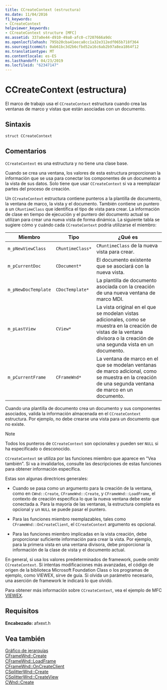 ```yaml
---
title: CCreateContext (estructura)
ms.date: 11/04/2016
f1_keywords:
- CCreateContext
helpviewer_keywords:
- CCreateContext structure [MFC]
ms.assetid: 337a0e44-d910-49a8-afc0-c7207666a9dc
ms.openlocfilehash: 795b20cba41eeca8cc1a32e312edf065b718f364
ms.sourcegitcommit: 0ab61bc3d2b6cfbd52a16c6ab2b97a8ea1864f12
ms.translationtype: MT
ms.contentlocale: es-ES
ms.lasthandoff: 04/23/2019
ms.locfileid: "62347147"
---
```

# <a name="ccreatecontext-structure"></a>CCreateContext (estructura)

El marco de trabajo usa el `CCreateContext` estructura cuando crea las ventanas de marco y vistas que están asociadas con un documento.

## <a name="syntax"></a>Sintaxis

```
struct CCreateContext
```

## <a name="remarks"></a>Comentarios

`CCreateContext` es una estructura y no tiene una clase base.

Cuando se crea una ventana, los valores de esta estructura proporcionan la información que se usa para conectar los componentes de un documento a la vista de sus datos. Solo tiene que usar `CCreateContext` si va a reemplazar partes del proceso de creación.

Un `CCreateContext` estructura contiene punteros a la plantilla de documento, la ventana de marco, la vista y el documento. También contiene un puntero a un `CRuntimeClass` que identifica el tipo de vista para crear. La información de clase en tiempo de ejecución y el puntero del documento actual se utilizan para crear una nueva vista de forma dinámica. La siguiente tabla se sugiere cómo y cuándo cada `CCreateContext` podría utilizarse el miembro:

|Miembro|Tipo|¿Qué es|
|------------|----------|--------------------|
|`m_pNewViewClass`|`CRuntimeClass*`|`CRuntimeClass` de la nueva vista para crear.|
|`m_pCurrentDoc`|`CDocument*`|El documento existente que se asociará con la nueva vista.|
|`m_pNewDocTemplate`|`CDocTemplate*`|La plantilla de documento asociada con la creación de una nueva ventana de marco MDI.|
|`m_pLastView`|`CView*`|La vista original en el que se modelan vistas adicionales, como se muestra en la creación de vistas de la ventana divisora o la creación de una segunda vista en un documento.|
|`m_pCurrentFrame`|`CFrameWnd*`|La ventana de marco en el que se modelan ventanas de marco adicional, como se muestra en la creación de una segunda ventana de marco en un documento.|

Cuando una plantilla de documento crea un documento y sus componentes asociados, valida la información almacenada en el `CCreateContext` estructura. Por ejemplo, no debe crearse una vista para un documento que no existe.

> [!NOTE]
>  Todos los punteros de `CCreateContext` son opcionales y pueden ser `NULL` si ha especificado o desconocido.

`CCreateContext` se utiliza por las funciones miembro que aparece en "Vea también". Si va a invalidarlos, consulte las descripciones de estas funciones para obtener información específica.

Estas son algunas directrices generales:

- Cuando se pasa como un argumento para la creación de la ventana, como en `CWnd::Create`, `CFrameWnd::Create`, y `CFrameWnd::LoadFrame`, el contexto de creación especifica lo que la nueva ventana debe estar conectada a. Para la mayoría de las ventanas, la estructura completa es opcional y un `NULL` se puede pasar el puntero.

- Para las funciones miembro reemplazables, tales como `CFrameWnd::OnCreateClient`, el `CCreateContext` argumento es opcional.

- Para las funciones miembro implicadas en la vista creación, debe proporcionar suficiente información para crear la vista. Por ejemplo, para la primera vista en una ventana divisora, debe proporcionar la información de la clase de vista y el documento actual.

En general, si usa los valores predeterminados de framework, puede omitir `CCreateContext`. Si intentas modificaciones más avanzadas, el código de origen de la biblioteca Microsoft Foundation Class o los programas de ejemplo, como VIEWEX, sirve de guía. Si olvida un parámetro necesario, una aserción de framework le indicará lo que olvidó.

Para obtener más información sobre `CCreateContext`, vea el ejemplo de MFC [VIEWEX](../../overview/visual-cpp-samples.md).

## <a name="requirements"></a>Requisitos

**Encabezado:** afxext.h

## <a name="see-also"></a>Vea también

[Gráfico de jerarquías](../../mfc/hierarchy-chart.md)<br/>
[CFrameWnd::Create](../../mfc/reference/cframewnd-class.md#create)<br/>
[CFrameWnd::LoadFrame](../../mfc/reference/cframewnd-class.md#loadframe)<br/>
[CFrameWnd::OnCreateClient](../../mfc/reference/cframewnd-class.md#oncreateclient)<br/>
[CSplitterWnd::Create](../../mfc/reference/csplitterwnd-class.md#create)<br/>
[CSplitterWnd::CreateView](../../mfc/reference/csplitterwnd-class.md#createview)<br/>
[CWnd::Create](../../mfc/reference/cwnd-class.md#create)
